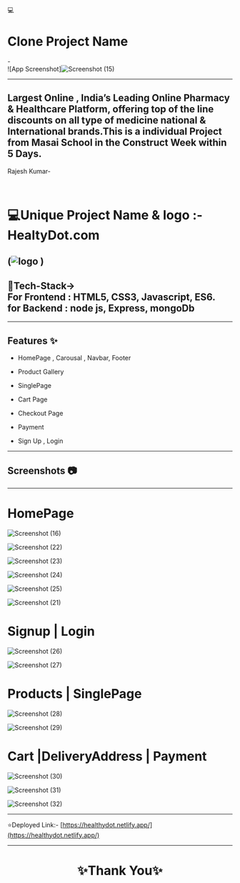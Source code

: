 
 💻<h1>Clone Project Name</h1> -  <br>![App Screenshot]![Screenshot (15)](https://user-images.githubusercontent.com/119392762/229984836-58554914-362b-4b60-a492-aa865b4b8285.png)

---

Largest Online , India’s Leading Online Pharmacy & Healthcare Platform, offering top of the line discounts on all type of medicine national & International brands.This is a individual Project from Masai School in the Construct Week within 5 Days.
---
Rajesh Kumar- 


<br>

<h1>💻Unique Project Name & logo :- HealtyDot.com </h1> 

(![logo](https://user-images.githubusercontent.com/119392762/229985337-d787906f-6494-4706-ba81-09aaade5f2af.png)
)
---
<h2> 💫Tech-Stack-><br>
For Frontend : HTML5, CSS3, Javascript, ES6.<br>
for Backend : node js, Express, mongoDb 
</h2>



---
## Features ✨

- HomePage , Carousal  , Navbar, Footer

- Product Gallery

- SinglePage

- Cart Page

- Checkout Page

- Payment 

- Sign Up , Login 

---
## Screenshots 📷
---

# HomePage

![Screenshot (16)](https://user-images.githubusercontent.com/119392762/229989487-ece5010c-0c33-46b5-ab2e-94c53b4bb159.png)


![Screenshot (22)](https://user-images.githubusercontent.com/119392762/229989539-4bfcc8a1-c0a8-4af1-b9b3-2016ab9b2cd9.png)


![Screenshot (23)](https://user-images.githubusercontent.com/119392762/229989568-e833558e-0b89-40c2-944c-cc72898af6a3.png)


![Screenshot (24)](https://user-images.githubusercontent.com/119392762/229989600-d1b89891-3f97-4373-b254-1ff75722d380.png)


![Screenshot (25)](https://user-images.githubusercontent.com/119392762/229989647-df4d1f75-b078-4b71-acad-78d46b2053ad.png)


![Screenshot (21)](https://user-images.githubusercontent.com/119392762/229989669-aa12fb52-a50c-4a54-ba6c-4015fd71ceed.png)


# Signup | Login

![Screenshot (26)](https://user-images.githubusercontent.com/119392762/229990575-66d2d9c8-af81-4d21-a3b7-b989569a99dc.png)


![Screenshot (27)](https://user-images.githubusercontent.com/119392762/229990634-bbf1bbe4-a2e4-401d-a404-523b8c8b4941.png)


# Products | SinglePage

![Screenshot (28)](https://user-images.githubusercontent.com/119392762/229991213-6e52b43c-e79e-4d31-81aa-509fa52b1d08.png)

![Screenshot (29)](https://user-images.githubusercontent.com/119392762/229991258-9674e5ad-8b51-4a65-9798-917abc3ed3af.png)



# Cart |DeliveryAddress | Payment 
![Screenshot (30)](https://user-images.githubusercontent.com/119392762/229991879-b290edae-32d1-4e92-8c77-88efb28caafe.png)

![Screenshot (31)](https://user-images.githubusercontent.com/119392762/229991886-52cfb8fc-e7a6-4c4a-ba1f-454d1e1645de.png)

![Screenshot (32)](https://user-images.githubusercontent.com/119392762/229991902-ad1da68a-7881-42a9-bee7-267260e60800.png)


---
⭐Deployed Link:- [https://healthydot.netlify.app/](https://healthydot.netlify.app/)


----
<h1 align="center">✨Thank You✨</h1>


